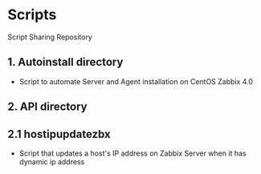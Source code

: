 # Scripts
Script Sharing Repository

## 1. Autoinstall directory
  - Script to automate Server and Agent installation on CentOS Zabbix 4.0

## 2. API directory
## 2.1 hostipupdatezbx
  - Script that updates a host's IP address on Zabbix Server when it has dynamic ip address
